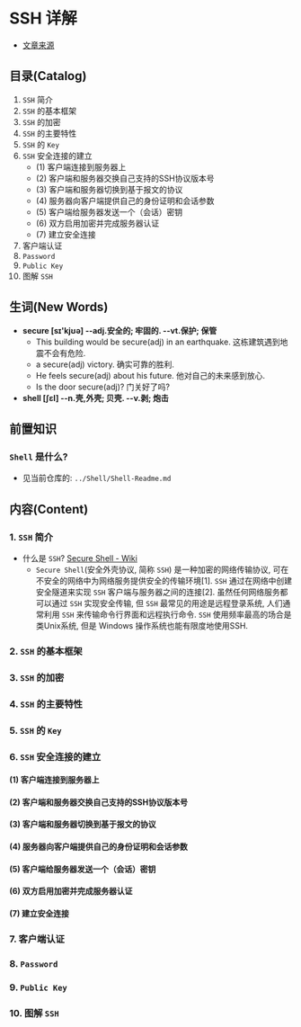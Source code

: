 # SSH 详解
- [文章来源](https://segmentfault.com/a/1190000011395818)

## 目录(Catalog)
1. `SSH` 简介
2. `SSH` 的基本框架
3. `SSH` 的加密
4. `SSH` 的主要特性
5. `SSH` 的 `Key`
6. `SSH` 安全连接的建立
    + (1) 客户端连接到服务器上
    + (2) 客户端和服务器交换自己支持的SSH协议版本号
    + (3) 客户端和服务器切换到基于报文的协议
    + (4) 服务器向客户端提供自己的身份证明和会话参数
    + (5) 客户端给服务器发送一个（会话）密钥
    + (6) 双方启用加密并完成服务器认证
    + (7) 建立安全连接
7. 客户端认证
8. `Password`
9. `Public Key`
10. 图解 `SSH`


## 生词(New Words)
- **secure [sɪ'kjʊə] --adj.安全的; 牢固的. --vt.保护; 保管**
    + This building would be secure(adj) in an earthquake.
      这栋建筑遇到地震不会有危险.
    + a secure(adj) victory. 确实可靠的胜利.
    + He feels secure(adj) about his future. 他对自己的未来感到放心.
    + Is the door secure(adj)? 门关好了吗?
- **shell [ʃɛl] --n.壳,外壳; 贝壳. --v.剥; 炮击**   


## 前置知识

### `Shell` 是什么?
- 见当前仓库的: `../Shell/Shell-Readme.md`


## 内容(Content)
### 1. `SSH` 简介
- 什么是 `SSH`? [Secure Shell - Wiki](https://zh.wikipedia.org/wiki/Secure_Shell)
    + `Secure Shell`(安全外壳协议, 简称 `SSH`) 是一种加密的网络传输协议, 
      可在不安全的网络中为网络服务提供安全的传输环境[1]. 
      `SSH` 通过在网络中创建安全隧道来实现 `SSH` 客户端与服务器之间的连接[2]. 
      虽然任何网络服务都可以通过 `SSH` 实现安全传输, 但 `SSH`
      最常见的用途是远程登录系统, 人们通常利用 `SSH` 来传输命令行界面和远程执行命令.
      `SSH` 使用频率最高的场合是类Unix系统, 但是 Windows 操作系统也能有限度地使用SSH.

### 2. `SSH` 的基本框架

### 3. `SSH` 的加密

### 4. `SSH` 的主要特性

### 5. `SSH` 的 `Key`

### 6. `SSH` 安全连接的建立
#### (1) 客户端连接到服务器上
#### (2) 客户端和服务器交换自己支持的SSH协议版本号
#### (3) 客户端和服务器切换到基于报文的协议
#### (4) 服务器向客户端提供自己的身份证明和会话参数
#### (5) 客户端给服务器发送一个（会话）密钥
#### (6) 双方启用加密并完成服务器认证
#### (7) 建立安全连接

### 7. 客户端认证

### 8. `Password`

### 9. `Public Key`

### 10. 图解 `SSH`